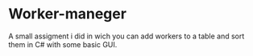 # Worker-maneger

A small assigment i did in wich you can add workers to a table and sort them in C# with some basic GUI.
